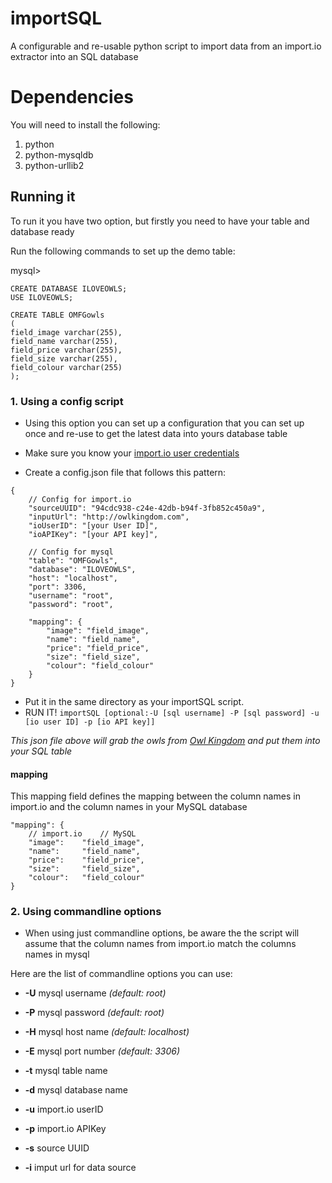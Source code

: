 # importSQL
A configurable and re-usable python script to import data from an import.io extractor into an SQL database

# Dependencies
You will need to install the following:

1. python
1. python-mysqldb
1. python-urllib2

## Running it

To run it you have two option, but firstly you need to have your table and database ready

Run the following commands to set up the demo table:

mysql>

```
CREATE DATABASE ILOVEOWLS;
USE ILOVEOWLS;

CREATE TABLE OMFGowls
(
field_image varchar(255),
field_name varchar(255),
field_price varchar(255),
field_size varchar(255),
field_colour varchar(255)
);

```

### 1. Using a config script 

* Using this option you can set up a configuration that you can set up once and re-use to get the latest data into yours database table

* Make sure you know your [import.io user credentials](https://import.io/data/account/)

* Create a config.json file that follows this pattern:

```
{
	// Config for import.io
	"sourceUUID": "94cdc938-c24e-42db-b94f-3fb852c450a9",
	"inputUrl": "http://owlkingdom.com",
	"ioUserID": "[your User ID]",
	"ioAPIKey": "[your API key]",

	// Config for mysql
	"table": "OMFGowls",
	"database": "ILOVEOWLS",
	"host": "localhost",
	"port": 3306,
	"username": "root",
	"password": "root",
 
	"mapping": {
		"image": "field_image",
		"name": "field_name",
		"price": "field_price",
		"size": "field_size",
		"colour": "field_colour"
	}
}
```

* Put it in the same directory as your importSQL script.
* RUN IT! `importSQL [optional:-U [sql username] -P [sql password] -u [io user ID] -p [io API key]]`

*This json file above will grab the owls from [Owl Kingdom](http://owlkingdom.com) and put them into your SQL table*

#### mapping

This mapping field defines the mapping between the column names in import.io and the column names in your MySQL database

```
"mapping": {
   	// import.io	// MySQL
	"image": 	"field_image",
	"name": 	"field_name",
	"price": 	"field_price",
	"size": 	"field_size",
	"colour": 	"field_colour"
}
```


### 2. Using commandline options

* When using just commandline options, be aware the the script will assume that the column names from import.io match the columns names in mysql

Here are the list of commandline options you can use:

* **-U** mysql username _(default: root)_
* **-P** mysql password _(default: root)_
* **-H** mysql host name _(default: localhost)_
* **-E** mysql port number _(default: 3306)_
* **-t** mysql table name
* **-d** mysql database name

* **-u** import.io userID
* **-p** import.io APIKey
* **-s** source UUID
* **-i** imput url for data source
